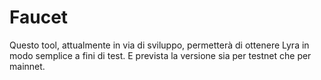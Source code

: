 # Faucet

Questo tool, attualmente in via di sviluppo, permetterà di ottenere Lyra in modo semplice a fini di test. E prevista la versione sia per testnet che per mainnet.
<!--stackedit_data:
eyJoaXN0b3J5IjpbNTY5Mzk2MzgyXX0=
-->